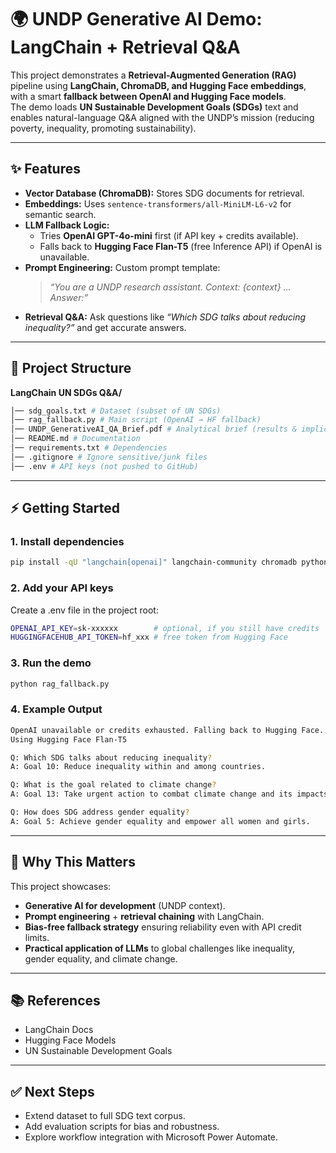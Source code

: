 # 🌍 UNDP Generative AI Demo: LangChain + Retrieval Q&A

This project demonstrates a **Retrieval-Augmented Generation (RAG)** pipeline using **LangChain, ChromaDB, and Hugging Face embeddings**, with a smart **fallback between OpenAI and Hugging Face models**.  
The demo loads **UN Sustainable Development Goals (SDGs)** text and enables natural-language Q&A aligned with the UNDP’s mission (reducing poverty, inequality, promoting sustainability).


---
## ✨ Features
- **Vector Database (ChromaDB):** Stores SDG documents for retrieval.  
- **Embeddings:** Uses `sentence-transformers/all-MiniLM-L6-v2` for semantic search.  
- **LLM Fallback Logic:**
  - Tries **OpenAI GPT-4o-mini** first (if API key + credits available).  
  - Falls back to **Hugging Face Flan-T5** (free Inference API) if OpenAI is unavailable.  
- **Prompt Engineering:** Custom prompt template:  
  > *“You are a UNDP research assistant. Context: {context} … Answer:”*  
- **Retrieval Q&A:** Ask questions like *“Which SDG talks about reducing inequality?”* and get accurate answers.  

---

## 📂 Project Structure

**LangChain UN SDGs Q&A/**

``` bash
│── sdg_goals.txt # Dataset (subset of UN SDGs) 
│── rag_fallback.py # Main script (OpenAI → HF fallback)
│── UNDP_GenerativeAI_QA_Brief.pdf # Analytical brief (results & implications)
│── README.md # Documentation
│── requirements.txt # Dependencies
│── .gitignore # Ignore sensitive/junk files
│── .env # API keys (not pushed to GitHub)
```


---

## ⚡ Getting Started

### 1. Install dependencies
```bash
pip install -qU "langchain[openai]" langchain-community chromadb python-dotenv
```


### 2. Add your API keys

Create a .env file in the project root:
```bash
OPENAI_API_KEY=sk-xxxxxx        # optional, if you still have credits
HUGGINGFACEHUB_API_TOKEN=hf_xxx # free token from Hugging Face
```
### 3. Run the demo
```bash
python rag_fallback.py
```

### 4. Example Output
```bash
OpenAI unavailable or credits exhausted. Falling back to Hugging Face...
Using Hugging Face Flan-T5

Q: Which SDG talks about reducing inequality?
A: Goal 10: Reduce inequality within and among countries.

Q: What is the goal related to climate change?
A: Goal 13: Take urgent action to combat climate change and its impacts.

Q: How does SDG address gender equality?
A: Goal 5: Achieve gender equality and empower all women and girls.
```
---
## 🔑 Why This Matters

This project showcases:

- **Generative AI for development** (UNDP context).
- **Prompt engineering** + **retrieval chaining** with LangChain.
- **Bias-free fallback strategy** ensuring reliability even with API credit limits.
- **Practical application of LLMs** to global challenges like inequality, gender equality, and climate change.

---
## 📚 References

- LangChain Docs
- Hugging Face Models
- UN Sustainable Development Goals

---
## ✅ Next Steps

- Extend dataset to full SDG text corpus.
- Add evaluation scripts for bias and robustness.
- Explore workflow integration with Microsoft Power Automate.